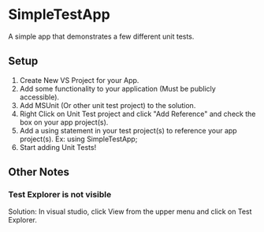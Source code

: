 # SimpleTestApp
A simple app that demonstrates a few different unit tests.

## Setup
1. Create New VS Project for your App.
2. Add some functionality to your application (Must be publicly accessible).
3. Add MSUnit (Or other unit test project) to the solution.
4. Right Click on Unit Test project and click "Add Reference" and check the box on your app project(s).
5. Add a using statement in your test project(s) to reference your app project(s). Ex: using SimpleTestApp;
6. Start adding Unit Tests!

## Other Notes
### Test Explorer is not visible
Solution: In visual studio, click View from the upper menu and click on Test Explorer.
